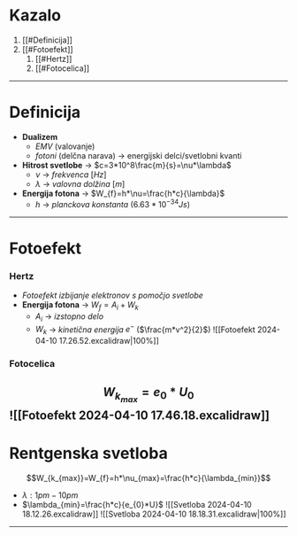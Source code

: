 # Kazalo
1. [[#Definicija]]
2. [[#Fotoefekt]]
	1. [[#Hertz]]
	2. [[#Fotocelica]]
---
# Definicija
- **Dualizem**
	- *EMV* (valovanje)
	- *fotoni* (delčna narava) -> energijski delci/svetlobni kvanti
- **Hitrost svetlobe** -> $c=3*10^8\frac{m}{s}=\nu*\lambda$
	- $\nu$ -> *frekvenca* \[$Hz$]
	- $\lambda$ -> *valovna dolžina* \[$m$]
- **Energija fotona** -> $W_{f}=h*\nu=\frac{h*c}{\lambda}$
	- $h$ -> *planckova konstanta* ($6.63*10^{-34} Js$)
---
# Fotoefekt
### Hertz
- *Fotoefekt izbijanje elektronov s pomočjo svetlobe*
- **Energija fotona** -> $W_{f}=A_{i}+W_{k}$
	- $A_i$ -> *izstopno delo*
	- $W_k$ -> *kinetična energija* $e^{-}$ ($\frac{m*v^2}{2}$)
![[Fotoefekt 2024-04-10 17.26.52.excalidraw|100%]]
### Fotocelica
$$W_{k_{max}}=e_{0}*U_{0}$$
 ![[Fotoefekt 2024-04-10 17.46.18.excalidraw]]
---
# Rentgenska svetloba
$$W_{k_{max}}=W_{f}=h*\nu_{max}=\frac{h*c}{\lambda_{min}}$$
- $\lambda : 1pm - 10pm$
- $\lambda_{min}=\frac{h*c}{e_{0}*U}$
![[Svetloba 2024-04-10 18.12.26.excalidraw]]
![[Svetloba 2024-04-10 18.18.31.excalidraw|100%]]

---